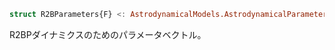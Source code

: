 ```julia
struct R2BParameters{F} <: AstrodynamicalModels.AstrodynamicalParameters{F, 1}
```

R2BPダイナミクスのためのパラメータベクトル。
